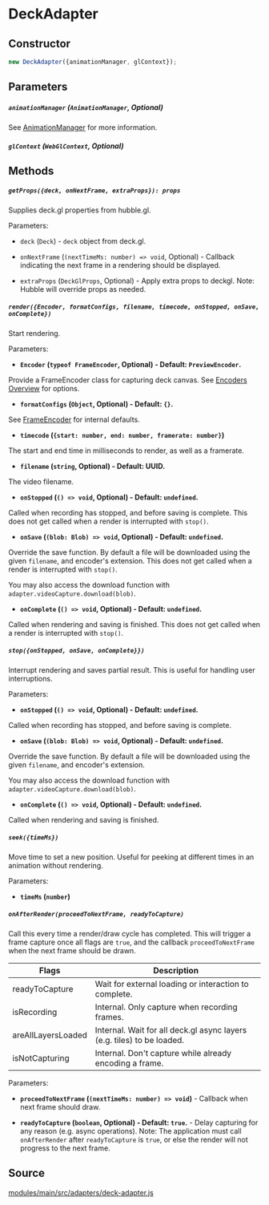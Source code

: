 # DeckAdapter

## Constructor

```js
new DeckAdapter({animationManager, glContext});
```

## Parameters

##### `animationManager` (`AnimationManager`, Optional)

See [AnimationManager](/docs/api-reference/animations/animation-manager) for more information.

##### `glContext` (`WebGlContext`, Optional)

## Methods

##### `getProps({deck, onNextFrame, extraProps}): props`

Supplies deck.gl properties from hubble.gl.

Parameters:

* `deck` (`Deck`) - `deck` object from deck.gl.

* `onNextFrame` (`(nextTimeMs: number) => void`, Optional) - Callback indicating the next frame in a rendering should be displayed.

* `extraProps` (`DeckGlProps`, Optional) - Apply extra props to deckgl. Note: Hubble will override props as needed.

##### `render({Encoder, formatConfigs, filename, timecode, onStopped, onSave, onComplete})`

Start rendering.

Parameters:

* **`Encoder` (`typeof FrameEncoder`, Optional) - Default: `PreviewEncoder`.**

Provide a FrameEncoder class for capturing deck canvas. See [Encoders Overview](/docs/api-reference/encoder) for options.

* **`formatConfigs` (`Object`, Optional) - Default: `{}`.**

See [FrameEncoder](/docs/api-reference/encoder/frame-encoder#constructor-1) for internal defaults.

* **`timecode` (`{start: number, end: number, framerate: number}`)**

The start and end time in milliseconds to render, as well as a framerate.
          
* **`filename` (`string`, Optional) - Default: UUID.**

The video filename.

* **`onStopped` (`() => void`, Optional) - Default: `undefined`.**

Called when recording has stopped, and before saving is complete. This does not get called when a render is interrupted with `stop()`.

* **`onSave` (`(blob: Blob) => void`, Optional) - Default: `undefined`.**

Override the save function. By default a file will be downloaded using the given `filename`, and encoder's extension. This does not get called when a render is interrupted with `stop()`.

You may also access the download function with `adapter.videoCapture.download(blob)`.

* **`onComplete` (`() => void`, Optional) - Default: `undefined`.**

Called when rendering and saving is finished. This does not get called when a render is interrupted with `stop()`.

##### `stop({onStopped, onSave, onComplete}})`

Interrupt rendering and saves partial result. This is useful for handling user interruptions.

Parameters:

* **`onStopped` (`() => void`, Optional) - Default: `undefined`.**

Called when recording has stopped, and before saving is complete.

* **`onSave` (`(blob: Blob) => void`, Optional) - Default: `undefined`.**

Override the save function. By default a file will be downloaded using the given `filename`, and encoder's extension.

You may also access the download function with `adapter.videoCapture.download(blob)`.

* **`onComplete` (`() => void`, Optional) - Default: `undefined`.**

Called when rendering and saving is finished.

##### `seek({timeMs})`

Move time to set a new position. Useful for peeking at different times in an animation without rendering.

Parameters:

* **`timeMs` (`number`)**

##### `onAfterRender(proceedToNextFrame, readyToCapture)`

Call this every time a render/draw cycle has completed. This will trigger a frame capture once all flags are `true`, and the callback `proceedToNextFrame` when the next frame should be drawn. 

| Flags | Description |
| --- | --- |
| readyToCapture | Wait for external loading or interaction to complete. |
| isRecording | Internal. Only capture when recording frames. |
| areAllLayersLoaded | Internal. Wait for all deck.gl async layers (e.g. tiles) to be loaded. |
| isNotCapturing | Internal. Don't capture while already encoding a frame. |

Parameters:

* **`proceedToNextFrame` (`(nextTimeMs: number) => void`)** - Callback when next frame should draw.

* **`readyToCapture` (`boolean`, Optional) - Default: `true`.** - Delay capturing for any reason (e.g. async operations). Note: The application must call `onAfterRender` after `readyToCapture` is `true`, or else the render will not progress to the next frame.

## Source

[modules/main/src/adapters/deck-adapter.js](https://github.com/uber/hubble.gl/blob/master/modules/main/src/adapters/deck-adapter.js)
